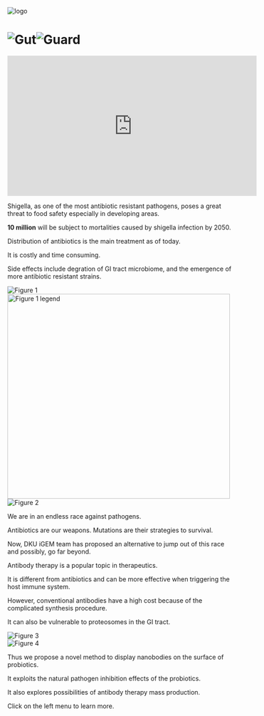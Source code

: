 <script>
    html.classList.add("home");
</script>
<p class="py-10"></p>
<img alt="logo" id="home_logo" src="https://static.igem.wiki/teams/4161/wiki/logo-transparent.png" class="items-center block w-1/3 py-10 m-auto duration-100" />
<h1 class="text-6xl text-center animate-bounce">
<img alt="G"" src="https://static.igem.wiki/teams/4161/wiki/logo-transparent.png" class="w-16" />ut<img alt="G"" src="https://static.igem.wiki/teams/4161/wiki/logo-transparent.png" class="w-16" />uard</h1>

<div id="promotion_video" class="flex justify-center">
<iframe title="DKU: GutGuard (2022) - Project Promotion [English]" width="560" height="315" src="https://video.igem.org/videos/embed/c28db71c-27b0-4945-863c-3aed20c3bfde" frameborder="0" allowfullscreen="" sandbox="allow-same-origin allow-scripts allow-popups" class="py-40"></iframe>
</div>

<article class="grid grid-flow-col grid-cols-2 gap-20 py-40">
<div>

Shigella, as one of the most antibiotic resistant pathogens,
poses a great threat to food safety especially in developing areas.

**10 million** will be subject to mortalities caused by shigella infection by 2050.

Distribution of antibiotics is the main treatment as of today.

It is costly and time consuming.

Side effects include degration of GI tract microbiome,
and the emergence of more antibiotic resistant strains.
</div>
<img alt="Figure 1" src="https://static.igem.wiki/teams/4161/wiki/hmpg1-1-main.png" class="w-full" />
<img alt="Figure 1 legend", src="https://static.igem.wiki/teams/4161/wiki/hmpg1-1-legend.png", width = "500", height = "460"/>
</article>
<article class="grid grid-flow-col grid-cols-2 gap-20 py-40">
<img alt="Figure 2" src="https://static.igem.wiki/teams/4161/wiki/hmpg-2.png" class="w-full" />
<div>

We are in an endless race against pathogens.

Antibiotics are our weapons. Mutations are their strategies to survival.

Now, DKU iGEM team has proposed an alternative to jump out of this race and possibly, go far beyond.

Antibody therapy is a popular topic in therapeutics.

It is different from antibiotics and can be more effective when triggering the host immune system.
</div>
</article>
<article class="grid grid-flow-col grid-cols-2 gap-20 py-40">
<div>

However, conventional antibodies have a high cost because of the complicated synthesis procedure.

It can also be vulnerable to proteosomes in the GI tract.
</div>
<img alt="Figure 3" src="https://static.igem.wiki/teams/4161/wiki/hmpg-3.png" class="w-full" />
</article>
<article class="grid grid-flow-col grid-cols-2 gap-20 py-40">
<img alt="Figure 4" src="https://static.igem.wiki/teams/4161/wiki/hmpg-4.png" class="w-full" />
<div>

Thus we propose a novel method to display nanobodies on the surface of probiotics.

It exploits the natural pathogen inhibition effects of the probiotics.

It also explores possibilities of antibody therapy mass production.

Click on the left menu to learn more.
</div>
</article>
